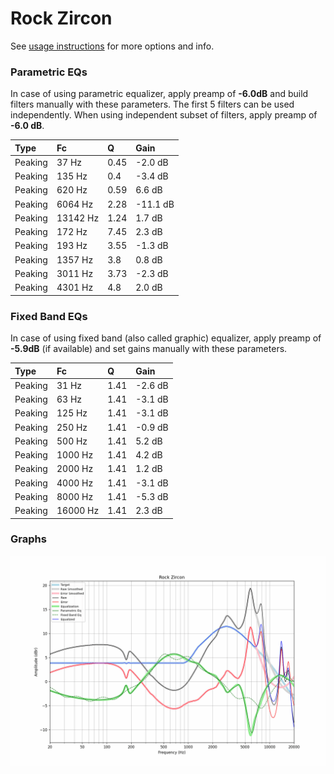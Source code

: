 # Rock Zircon
See [usage instructions](https://github.com/jaakkopasanen/AutoEq#usage) for more options and info.

### Parametric EQs
In case of using parametric equalizer, apply preamp of **-6.0dB** and build filters manually
with these parameters. The first 5 filters can be used independently.
When using independent subset of filters, apply preamp of **-6.0 dB**.

| Type    | Fc       |    Q | Gain     |
|:--------|:---------|:-----|:---------|
| Peaking | 37 Hz    | 0.45 | -2.0 dB  |
| Peaking | 135 Hz   | 0.4  | -3.4 dB  |
| Peaking | 620 Hz   | 0.59 | 6.6 dB   |
| Peaking | 6064 Hz  | 2.28 | -11.1 dB |
| Peaking | 13142 Hz | 1.24 | 1.7 dB   |
| Peaking | 172 Hz   | 7.45 | 2.3 dB   |
| Peaking | 193 Hz   | 3.55 | -1.3 dB  |
| Peaking | 1357 Hz  | 3.8  | 0.8 dB   |
| Peaking | 3011 Hz  | 3.73 | -2.3 dB  |
| Peaking | 4301 Hz  | 4.8  | 2.0 dB   |

### Fixed Band EQs
In case of using fixed band (also called graphic) equalizer, apply preamp of **-5.9dB**
(if available) and set gains manually with these parameters.

| Type    | Fc       |    Q | Gain    |
|:--------|:---------|:-----|:--------|
| Peaking | 31 Hz    | 1.41 | -2.6 dB |
| Peaking | 63 Hz    | 1.41 | -3.1 dB |
| Peaking | 125 Hz   | 1.41 | -3.1 dB |
| Peaking | 250 Hz   | 1.41 | -0.9 dB |
| Peaking | 500 Hz   | 1.41 | 5.2 dB  |
| Peaking | 1000 Hz  | 1.41 | 4.2 dB  |
| Peaking | 2000 Hz  | 1.41 | 1.2 dB  |
| Peaking | 4000 Hz  | 1.41 | -3.1 dB |
| Peaking | 8000 Hz  | 1.41 | -5.3 dB |
| Peaking | 16000 Hz | 1.41 | 2.3 dB  |

### Graphs
![](./Rock%20Zircon.png)